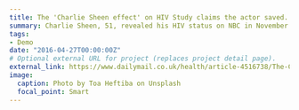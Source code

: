 ```yaml
---
title: The 'Charlie Sheen effect' on HIV Study claims the actor saved...
summary: Charlie Sheen, 51, revealed his HIV status on NBC in November 2015 A year later, data showed he ...
tags:
- Demo
date: "2016-04-27T00:00:00Z"
# Optional external URL for project (replaces project detail page).
external_link: https://www.dailymail.co.uk/health/article-4516738/The-Charlie-Sheen-effect-HIV.html
image:
  caption: Photo by Toa Heftiba on Unsplash
  focal_point: Smart
---
```

